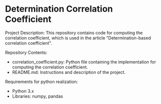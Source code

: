# Determination Correlation Coefficient

Project Description:
This repository contains code for computing the correlation coefficient, which is used in the article "Determination-based correlation coefficient".

Repository Contents:
* correlation_coefficient.py: Python file containing the implementation for computing the correlation coefficient.
* README.md: Instructions and description of the project.

Requirements for python realization:
* Python 3.x
* Libraries: numpy, pandas
